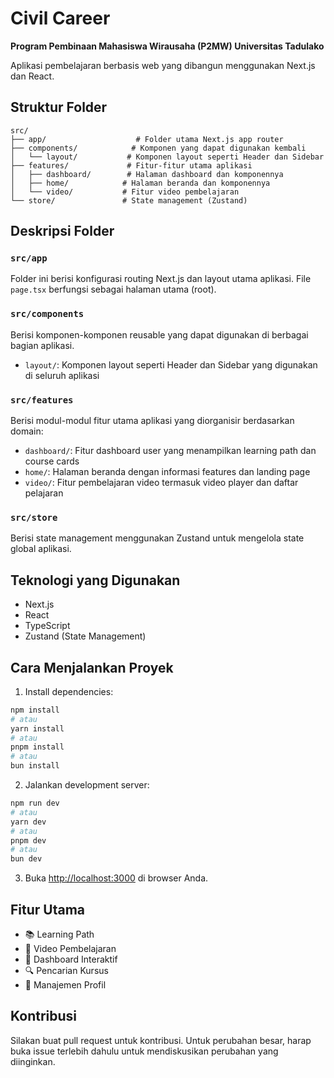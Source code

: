 # Civil Career

**Program Pembinaan Mahasiswa Wirausaha (P2MW) Universitas Tadulako**

Aplikasi pembelajaran berbasis web yang dibangun menggunakan Next.js dan React.

## Struktur Folder

```
src/
├── app/                    # Folder utama Next.js app router
├── components/            # Komponen yang dapat digunakan kembali
│   └── layout/           # Komponen layout seperti Header dan Sidebar
├── features/             # Fitur-fitur utama aplikasi
│   ├── dashboard/        # Halaman dashboard dan komponennya
│   ├── home/            # Halaman beranda dan komponennya
│   └── video/           # Fitur video pembelajaran
└── store/               # State management (Zustand)
```

## Deskripsi Folder

### `src/app`

Folder ini berisi konfigurasi routing Next.js dan layout utama aplikasi. File `page.tsx` berfungsi sebagai halaman utama (root).

### `src/components`

Berisi komponen-komponen reusable yang dapat digunakan di berbagai bagian aplikasi.

- `layout/`: Komponen layout seperti Header dan Sidebar yang digunakan di seluruh aplikasi

### `src/features`

Berisi modul-modul fitur utama aplikasi yang diorganisir berdasarkan domain:

- `dashboard/`: Fitur dashboard user yang menampilkan learning path dan course cards
- `home/`: Halaman beranda dengan informasi features dan landing page
- `video/`: Fitur pembelajaran video termasuk video player dan daftar pelajaran

### `src/store`

Berisi state management menggunakan Zustand untuk mengelola state global aplikasi.

## Teknologi yang Digunakan

- Next.js
- React
- TypeScript
- Zustand (State Management)

## Cara Menjalankan Proyek

1. Install dependencies:

```bash
npm install
# atau
yarn install
# atau
pnpm install
# atau
bun install
```

2. Jalankan development server:

```bash
npm run dev
# atau
yarn dev
# atau
pnpm dev
# atau
bun dev
```

3. Buka [http://localhost:3000](http://localhost:3000) di browser Anda.

## Fitur Utama

- 📚 Learning Path
- 🎥 Video Pembelajaran
- 📱 Dashboard Interaktif
- 🔍 Pencarian Kursus
- 👤 Manajemen Profil

## Kontribusi

Silakan buat pull request untuk kontribusi. Untuk perubahan besar, harap buka issue terlebih dahulu untuk mendiskusikan perubahan yang diinginkan.
